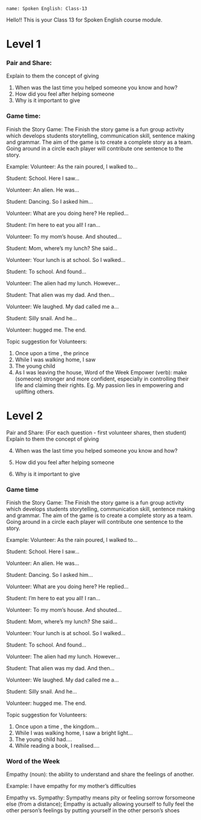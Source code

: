 ```ngMeta
name: Spoken English: Class-13
```

Hello!! 
This is your Class 13 for Spoken English course module.

# Level 1
### Pair and Share:
Explain to them the concept of giving
1. When was the last time you helped someone you know and how?
2. How did you feel after helping someone
3. Why is it important to give


### Game time:
Finish the Story Game:
The Finish the story game is a fun group activity which develops students storytelling, communication skill, sentence making and grammar. The aim of the game is to create a complete story as a team. Going around in a circle each player will contribute one sentence to the story.

Example:
Volunteer: As the rain poured, I walked to…

Student: School. Here I saw…

Volunteer: An alien. He was…

Student: Dancing. So I asked him…

Volunteer: What are you doing here? He replied…

Student: I’m here to eat you all! I ran…

Volunteer: To my mom’s house. And shouted…

Student: Mom, where’s my lunch? She said…

Volunteer: Your lunch is at school. So I walked…

Student: To school. And found…

Volunteer: The alien had my lunch. However…

Student: That alien was my dad. And then…

Volunteer: We laughed. My dad called me a…

Student: Silly snail. And he…

Volunteer: hugged me. The end. 


Topic suggestion for Volunteers:
1. Once upon a time , the prince
2. While I was walking home, I saw
3. The young child
4. As I was leaving the house,
Word of the Week
Empower (verb): make (someone) stronger and more confident,
especially in controlling their life and claiming their rights.
Eg. My passion lies in empowering and uplifting others.


# Level 2
Pair and Share: (For each question - first volunteer shares, then student)
Explain to them the concept of giving

4. When was the last time you helped someone you know and how?

5. How did you feel after helping someone

6. Why is it important to give


### Game time
Finish the Story Game:
The Finish the story game is a fun group activity which develops students storytelling, communication skill, sentence making and grammar. The aim of the game is to create a complete story as a team. Going around in a circle each player will contribute one sentence to the story. 

Example:
Volunteer: As the rain poured, I walked to…

Student: School. Here I saw…

Volunteer: An alien. He was…

Student: Dancing. So I asked him…

Volunteer: What are you doing here? He replied…

Student: I’m here to eat you all! I ran…

Volunteer: To my mom’s house. And shouted…

Student: Mom, where’s my lunch? She said…

Volunteer: Your lunch is at school. So I walked…

Student: To school. And found…

Volunteer: The alien had my lunch. However…

Student: That alien was my dad. And then…

Volunteer: We laughed. My dad called me a…

Student: Silly snail. And he…

Volunteer: hugged me. The end.


Topic suggestion for Volunteers:
1. Once upon a time , the kingdom...
2. While I was walking home, I saw a bright light...
3. The young child had….
4. While reading a book, I realised…. 

### Word of the Week
Empathy (noun): the ability to understand and share the feelings of another.

Example: I have empathy for my mother’s difficulties

Empathy vs. Sympathy: Sympathy means pity or feeling sorrow forsomeone else (from a distance); Empathy is actually allowing
yourself to fully feel the other person’s feelings by putting yourself in the other person’s shoes
